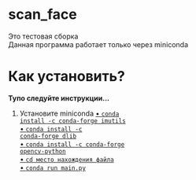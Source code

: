 # scan_face
Это тестовая сборка
<br>
Данная программа работает только через miniconda
<br>
# Как установить?
<b>Тупо следуйте инструкции...</b><br>
1. Установите miniconda <a href = https://conda.io/en/latest/miniconda.html />
• <code>conda install -c conda-forge imutils</code><br>
• <code>conda install -c conda-forge dlib</code><br>
• <code>conda install -c conda-forge opencv-python</code><br>
• <code>cd место нахождения файла</code><br>
• <code>conda run main.py</code><br>
